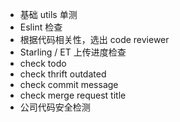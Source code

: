 - 基础 utils 单测
- Eslint 检查
- 根据代码相关性，选出 code reviewer
- Starling / ET 上传进度检查
- check todo
- check thrift outdated
- check commit message
- check merge request title
- 公司代码安全检测

